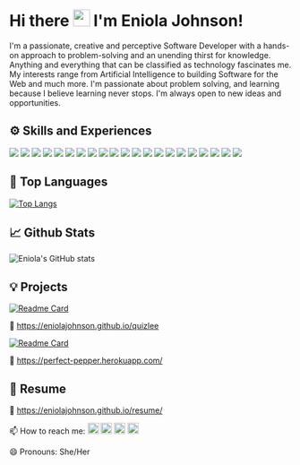 # Hi there <img src="https://raw.githubusercontent.com/MartinHeinz/MartinHeinz/master/wave.gif" width="30px"> I'm Eniola Johnson!

I'm a passionate, creative and perceptive Software Developer with a hands-on approach to problem-solving and an unending thirst for knowledge. Anything and everything that can be classified as technology fascinates me. My interests range from Artificial Intelligence to building Software for the Web and much more. I'm passionate about problem solving, and learning because I believe learning never stops. I'm always open to new ideas and opportunities.

## ⚙️ Skills and Experiences
![](https://img.shields.io/badge/Code-React-informational?style=flat&logo=react&logoColor=white&color=2bbc8a)
![](https://img.shields.io/badge/Code-JavaScript-informational?style=flat&logo=JavaScript&logoColor=white&color=2bbc8a)
![](https://img.shields.io/badge/Code-HTML5-informational?style=flat&logo=html5&logoColor=white&color=2bbc8a)
![](https://img.shields.io/badge/Style-Bootstrap-informational?style=flat&logo=bootstrap&logoColor=white&color=2bbc8a)
![](https://img.shields.io/badge/Style-Flexbox-informational?style=flat&logo=flexbox&logoColor=white&color=2bbc8a)
![](https://img.shields.io/badge/Style-CSS-informational?style=flat&logo=css&logoColor=white&color=2bbc8a)
![](https://img.shields.io/badge/Tools-Nodemon-informational?style=flat&logo=nodemon&logoColor=white&color=2bbc8a)
![](https://img.shields.io/badge/Tools-Node.js-informational?style=flat&logo=node.js&logoColor=white&color=2bbc8a)
![](https://img.shields.io/badge/Tools-Express-informational?style=flat&logo=express&logoColor=white&color=2bbc8a)
![](https://img.shields.io/badge/Tools-AJAX-informational?style=flat&logo=ajax&logoColor=white&color=2bbc8a)
![](https://img.shields.io/badge/Tools-Postgresql-informational?style=flat&logo=postgresql&logoColor=white&color=2bbc8a)
![](https://img.shields.io/badge/Tools-Figma-informational?style=flat&logo=Figma&logoColor=white&color=2bbc8a)
![](https://img.shields.io/badge/Tools-JSON-informational?style=flat&logo=JSON&logoColor=white&color=2bbc8a)
![](https://img.shields.io/badge/Tools-JSON-Web-Token-informational?style=flat&logo=json-web-token&logoColor=white&color=2bbc8a)
![](https://img.shields.io/badge/Tools-VSCode-informational?style=flat&logo=visual-studio-code&logoColor=white&color=2bbc8a)
![](https://img.shields.io/badge/Tools-Webpack-informational?style=flat&logo=webpack&logoColor=white&color=2bbc8a)
![](https://img.shields.io/badge/Tools-Babel-informational?style=flat&logo=babel&logoColor=white&color=2bbc8a)
![](https://img.shields.io/badge/Tools-HTTPie-informational?style=flat&logo=httpie&logoColor=white&color=2bbc8a)
![](https://img.shields.io/badge/Tools-Slack-informational?style=flat&logo=slack&logoColor=white&color=2bbc8a)
![](https://img.shields.io/badge/Shell-Git-informational?style=flat&logo=git&logoColor=white&color=2bbc8a)
![](https://img.shields.io/badge/Methodology-Agile-informational?style=flat&logo=agile&logoColor=white&color=2bbc8a)

## 🔧 Top Languages
[![Top Langs](https://github-readme-stats.vercel.app/api/top-langs/?username=eniolajohnson&layout=compact)](https://github.com/anuraghazra/github-readme-stats)

## 📈 Github Stats
![Eniola's GitHub stats](https://github-readme-stats.vercel.app/api?username=eniolajohnson&show_icons=true&hide_title=true)

## 💡 Projects
[![Readme Card](https://github-readme-stats.vercel.app/api/pin/?username=eniolajohnson&repo=quizlee)](https://github.com/eniolajohnson/quizlee)

:link: https://eniolajohnson.github.io/quizlee

[![Readme Card](https://github-readme-stats.vercel.app/api/pin/?username=eniolajohnson&repo=perfect-pepper)](https://github.com/eniolajohnson/perfect-pepper)

:link: https://perfect-pepper.herokuapp.com/

## 	:toolbox: Resume
:link: https://eniolajohnson.github.io/resume/

📫 How to reach me: [<img src='https://cdn.jsdelivr.net/npm/simple-icons@3.0.1/icons/gmail.svg' alt='gmail' height='20'>](eeniolajohnson@gmail.com)  [<img src='https://cdn.jsdelivr.net/npm/simple-icons@3.0.1/icons/github.svg' alt='github' height='20'>](https://github.com/eniolajohnson)  [<img src='https://cdn.jsdelivr.net/npm/simple-icons@3.0.1/icons/linkedin.svg' alt='linkedin' height='20'>](https://www.linkedin.com/in/linkedin.com/in/eniola-e-johnson//)  [<img src='https://cdn.jsdelivr.net/npm/simple-icons@3.0.1/icons/twitter.svg' alt='twitter' height='20' backgroundcolor='blue'>](https://twitter.com/@ernieberniee)

😄 Pronouns: She/Her


<!--
**eniolajohnson/eniolajohnson** is a ✨ _special_ ✨ repository because its `README.md` (this file) appears on your GitHub profile.
<iframe src="https://docs.google.com/gview?url= YOUR LINK HERE &embedded=true" style="width:100%; height:100%;" frameborder="0"></iframe>

Here are some ideas to get you started:
👋 Figma, JSON, Webpack, Babel, Httpie, Slack, Chrome Dev Tools

- 🔭 I’m currently working on ...
- 🌱 I’m currently learning ...
- 👯 I’m looking to collaborate on ...
- 🤔 I’m looking for help with ...
- 💬 Ask me about ...
- 📫 How to reach me: ...
- 😄 Pronouns: ...
- ⚡ Fun fact: ...
-->
